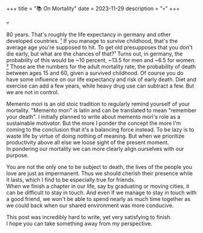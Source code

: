 +++
title = "📚 On Mortality"
date = 2023-11-29
description = "💀"
+++

💀

80 years. That's roughly the life expectancy in germany and other developed countries.
[¹](https://data.who.int/countries/276)
If you manage to survive childhood, that's the average age you're supposed to hit.
To get old presupposes that you don't die early, but what are the chances of that?¹
Turns out, in germany, the probability of this would be ~10 percent, ~13.5 for men and ~6.5 for women.
[²](https://knoema.com/atlas/Germany/topics/Demographics/Mortality/Adult-mortality-rate)
Those are the numbers for the adult mortality rate, the probability of death between ages 15 and 60, given a survived childhood.
Of course you do have some influence on our life expectancy and risk of early death.
Diet and exercise can add a few years, while heavy drug use can subtract a few.
But we are not in control.

Memento mori is an old stoic tradition to regularly remind yourself of your mortality.
"Memento mori" is latin and can be translated to mean "remember your death".
I initially planned to write about memento mori's role as a sustainable motivator.
But the more I ponder the concept the more I'm coming to the conclusion that it's a balancing force instead.
To be lazy is to waste life by virtue of doing nothing of meaning.
But when we prioritize productivity above all else we loose sight of the present moment. \
In pondering our mortality we can more clearly align ourselves with our purpose.

You are not the only one to be subject to death, the lives of the people you love are just as impermanent.
Thus we should cherish their presence while it lasts, which I find to be especially true for friends. \
When we finish a chapter in our life, say by graduating or moving cities, it can be difficult to stay in touch.
And even if we manage to stay in touch with a good friend, we won't be able to spend nearly as much time together as we could back when our shared environment was more conducive.

This post was incredibly hard to write, yet very satisfying to finish. \
I hope you can take something away from my perspective.
